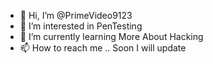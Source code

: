 - 👋 Hi, I’m @PrimeVideo9123
- 👀 I’m interested in PenTesting
- 🌱 I’m currently learning More About Hacking
- 📫 How to reach me .. Soon I will update

<!---
PrimeVideo9123/PrimeVideo9123 is a ✨ special ✨ repository because its `README.md` (this file) appears on your GitHub profile.
You can click the Preview link to take a look at your changes.
--->
